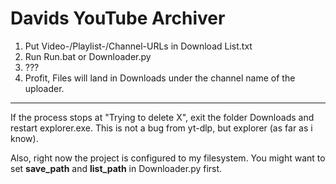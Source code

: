 # Davids YouTube Archiver

1. Put Video-/Playlist-/Channel-URLs in Download List.txt
2. Run Run.bat or Downloader.py
3. ???
4. Profit, Files will land in Downloads under the channel name of the uploader.

----------------------------

If the process stops at "Trying to delete X", exit the folder Downloads and restart explorer.exe.
This is not a bug from yt-dlp, but explorer (as far as i know).

Also, right now the project is configured to my filesystem. You might want to set **save\_path**
and **list\_path** in Downloader.py first.